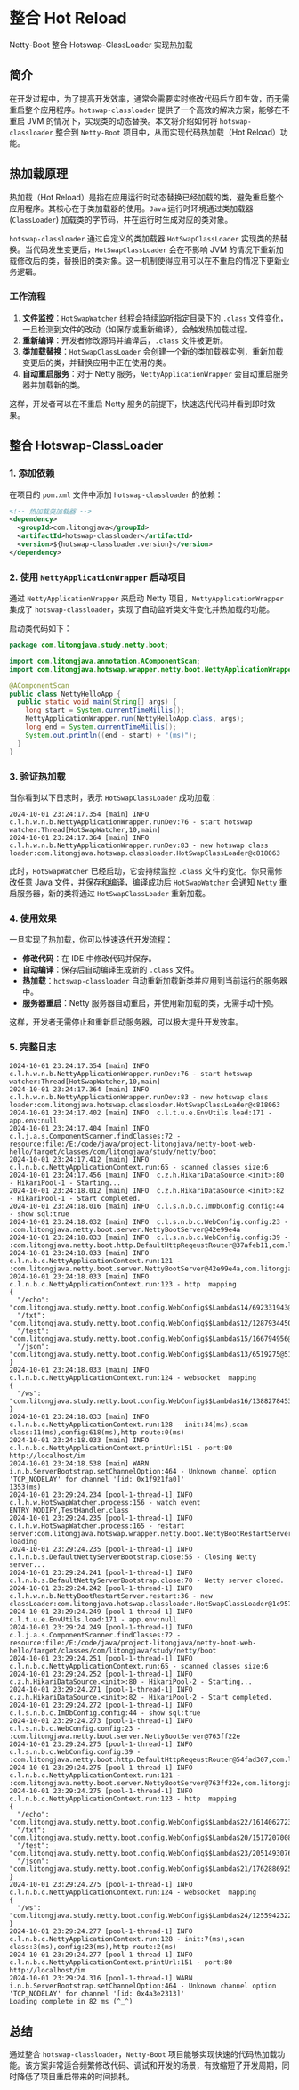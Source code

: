 # 整合 Hot Reload

Netty-Boot 整合 Hotswap-ClassLoader 实现热加载

## 简介

在开发过程中，为了提高开发效率，通常会需要实时修改代码后立即生效，而无需重启整个应用程序。`hotswap-classloader` 提供了一个高效的解决方案，能够在不重启 JVM 的情况下，实现类的动态替换。本文将介绍如何将 `hotswap-classloader` 整合到 `Netty-Boot` 项目中，从而实现代码热加载（Hot Reload）功能。

## 热加载原理

热加载（Hot Reload）是指在应用运行时动态替换已经加载的类，避免重启整个应用程序。其核心在于类加载器的使用。`Java` 运行时环境通过类加载器 (`ClassLoader`) 加载类的字节码，并在运行时生成对应的类对象。

`hotswap-classloader` 通过自定义的类加载器 `HotSwapClassLoader` 实现类的热替换。当代码发生变更后，`HotSwapClassLoader` 会在不影响 JVM 的情况下重新加载修改后的类，替换旧的类对象。这一机制使得应用可以在不重启的情况下更新业务逻辑。

### 工作流程

1. **文件监控**：`HotSwapWatcher` 线程会持续监听指定目录下的 `.class` 文件变化，一旦检测到文件的改动（如保存或重新编译），会触发热加载过程。
2. **重新编译**：开发者修改源码并编译后，`.class` 文件被更新。
3. **类加载替换**：`HotSwapClassLoader` 会创建一个新的类加载器实例，重新加载变更后的类，并替换应用中正在使用的类。
4. **自动重启服务**：对于 Netty 服务，`NettyApplicationWrapper` 会自动重启服务器并加载新的类。

这样，开发者可以在不重启 Netty 服务的前提下，快速迭代代码并看到即时效果。

## 整合 Hotswap-ClassLoader

### 1. 添加依赖

在项目的 `pom.xml` 文件中添加 `hotswap-classloader` 的依赖：

```xml
<!-- 热加载类加载器 -->
<dependency>
  <groupId>com.litongjava</groupId>
  <artifactId>hotswap-classloader</artifactId>
  <version>${hotswap-classloader.version}</version>
</dependency>
```

### 2. 使用 `NettyApplicationWrapper` 启动项目

通过 `NettyApplicationWrapper` 来启动 Netty 项目，`NettyApplicationWrapper` 集成了 `hotswap-classloader`，实现了自动监听类文件变化并热加载的功能。

启动类代码如下：

```java
package com.litongjava.study.netty.boot;

import com.litongjava.annotation.AComponentScan;
import com.litongjava.hotswap.wrapper.netty.boot.NettyApplicationWrapper;

@AComponentScan
public class NettyHelloApp {
  public static void main(String[] args) {
    long start = System.currentTimeMillis();
    NettyApplicationWrapper.run(NettyHelloApp.class, args);
    long end = System.currentTimeMillis();
    System.out.println((end - start) + "(ms)");
  }
}
```

### 3. 验证热加载

当你看到以下日志时，表示 `HotSwapClassLoader` 成功加载：

```log
2024-10-01 23:24:17.354 [main] INFO  c.l.h.w.n.b.NettyApplicationWrapper.runDev:76 - start hotswap watcher:Thread[HotSwapWatcher,10,main]
2024-10-01 23:24:17.364 [main] INFO  c.l.h.w.n.b.NettyApplicationWrapper.runDev:83 - new hotswap class loader:com.litongjava.hotswap.classloader.HotSwapClassLoader@c818063
```

此时，`HotSwapWatcher` 已经启动，它会持续监控 `.class` 文件的变化。你只需修改任意 Java 文件，并保存和编译，编译成功后 `HotSwapWatcher` 会通知 `Netty` 重启服务器，新的类将通过 `HotSwapClassLoader` 重新加载。

### 4. 使用效果

一旦实现了热加载，你可以快速迭代开发流程：

- **修改代码**：在 IDE 中修改代码并保存。
- **自动编译**：保存后自动编译生成新的 `.class` 文件。
- **热加载**：`hotswap-classloader` 自动重新加载新类并应用到当前运行的服务器中。
- **服务器重启**：Netty 服务器自动重启，并使用新加载的类，无需手动干预。

这样，开发者无需停止和重新启动服务器，可以极大提升开发效率。

### 5. 完整日志

```log
2024-10-01 23:24:17.354 [main] INFO  c.l.h.w.n.b.NettyApplicationWrapper.runDev:76 - start hotswap watcher:Thread[HotSwapWatcher,10,main]
2024-10-01 23:24:17.364 [main] INFO  c.l.h.w.n.b.NettyApplicationWrapper.runDev:83 - new hotswap class loader:com.litongjava.hotswap.classloader.HotSwapClassLoader@c818063
2024-10-01 23:24:17.402 [main] INFO  c.l.t.u.e.EnvUtils.load:171 - app.env:null
2024-10-01 23:24:17.404 [main] INFO  c.l.j.a.s.ComponentScanner.findClasses:72 - resource:file:/E:/code/java/project-litongjava/netty-boot-web-hello/target/classes/com/litongjava/study/netty/boot
2024-10-01 23:24:17.412 [main] INFO  c.l.n.b.c.NettyApplicationContext.run:65 - scanned classes size:6
2024-10-01 23:24:17.456 [main] INFO  c.z.h.HikariDataSource.<init>:80 - HikariPool-1 - Starting...
2024-10-01 23:24:18.012 [main] INFO  c.z.h.HikariDataSource.<init>:82 - HikariPool-1 - Start completed.
2024-10-01 23:24:18.016 [main] INFO  c.l.s.n.b.c.ImDbConfig.config:44 - show sql:true
2024-10-01 23:24:18.032 [main] INFO  c.l.s.n.b.c.WebConfig.config:23 - :com.litongjava.netty.boot.server.NettyBootServer@42e99e4a
2024-10-01 23:24:18.033 [main] INFO  c.l.s.n.b.c.WebConfig.config:39 - :com.litongjava.netty.boot.http.DefaultHttpReqeustRouter@37afeb11,com.litongjava.netty.boot.websocket.DefaultWebsocketRouter@515aebb0
2024-10-01 23:24:18.033 [main] INFO  c.l.n.b.c.NettyApplicationContext.run:121 - :com.litongjava.netty.boot.server.NettyBootServer@42e99e4a,com.litongjava.netty.boot.http.DefaultHttpReqeustRouter@37afeb11,com.litongjava.netty.boot.websocket.DefaultWebsocketRouter@515aebb0
2024-10-01 23:24:18.033 [main] INFO  c.l.n.b.c.NettyApplicationContext.run:123 - http  mapping
{
  "/echo": "com.litongjava.study.netty.boot.config.WebConfig$$Lambda$14/692331943@222545dc",
  "/txt": "com.litongjava.study.netty.boot.config.WebConfig$$Lambda$12/1287934450@5c5eefef",
  "/test": "com.litongjava.study.netty.boot.config.WebConfig$$Lambda$15/166794956@16293aa2",
  "/json": "com.litongjava.study.netty.boot.config.WebConfig$$Lambda$13/6519275@5158b42f"
}
2024-10-01 23:24:18.033 [main] INFO  c.l.n.b.c.NettyApplicationContext.run:124 - websocket  mapping
{
  "/ws": "com.litongjava.study.netty.boot.config.WebConfig$$Lambda$16/1388278453@595b007d"
}
2024-10-01 23:24:18.033 [main] INFO  c.l.n.b.c.NettyApplicationContext.run:128 - init:34(ms),scan class:11(ms),config:618(ms),http route:0(ms)
2024-10-01 23:24:18.033 [main] INFO  c.l.n.b.c.NettyApplicationContext.printUrl:151 - port:80
http://localhost/im
2024-10-01 23:24:18.538 [main] WARN  i.n.b.ServerBootstrap.setChannelOption:464 - Unknown channel option 'TCP_NODELAY' for channel '[id: 0x1f921fa0]'
1353(ms)
2024-10-01 23:29:24.234 [pool-1-thread-1] INFO  c.l.h.w.HotSwapWatcher.process:156 - watch event ENTRY_MODIFY,TestHandler.class
2024-10-01 23:29:24.235 [pool-1-thread-1] INFO  c.l.h.w.HotSwapWatcher.process:165 - restart server:com.litongjava.hotswap.wrapper.netty.boot.NettyBootRestartServer@465d89fc
loading
2024-10-01 23:29:24.235 [pool-1-thread-1] INFO  c.l.n.b.s.DefaultNettyServerBootstrap.close:55 - Closing Netty server...
2024-10-01 23:29:24.241 [pool-1-thread-1] INFO  c.l.n.b.s.DefaultNettyServerBootstrap.close:70 - Netty server closed.
2024-10-01 23:29:24.242 [pool-1-thread-1] INFO  c.l.h.w.n.b.NettyBootRestartServer.restart:36 - new classLoader:com.litongjava.hotswap.classloader.HotSwapClassLoader@1c957b32
2024-10-01 23:29:24.249 [pool-1-thread-1] INFO  c.l.t.u.e.EnvUtils.load:171 - app.env:null
2024-10-01 23:29:24.249 [pool-1-thread-1] INFO  c.l.j.a.s.ComponentScanner.findClasses:72 - resource:file:/E:/code/java/project-litongjava/netty-boot-web-hello/target/classes/com/litongjava/study/netty/boot
2024-10-01 23:29:24.251 [pool-1-thread-1] INFO  c.l.n.b.c.NettyApplicationContext.run:65 - scanned classes size:6
2024-10-01 23:29:24.252 [pool-1-thread-1] INFO  c.z.h.HikariDataSource.<init>:80 - HikariPool-2 - Starting...
2024-10-01 23:29:24.271 [pool-1-thread-1] INFO  c.z.h.HikariDataSource.<init>:82 - HikariPool-2 - Start completed.
2024-10-01 23:29:24.272 [pool-1-thread-1] INFO  c.l.s.n.b.c.ImDbConfig.config:44 - show sql:true
2024-10-01 23:29:24.273 [pool-1-thread-1] INFO  c.l.s.n.b.c.WebConfig.config:23 - :com.litongjava.netty.boot.server.NettyBootServer@763ff22e
2024-10-01 23:29:24.275 [pool-1-thread-1] INFO  c.l.s.n.b.c.WebConfig.config:39 - :com.litongjava.netty.boot.http.DefaultHttpReqeustRouter@54fad307,com.litongjava.netty.boot.websocket.DefaultWebsocketRouter@149b04a0
2024-10-01 23:29:24.275 [pool-1-thread-1] INFO  c.l.n.b.c.NettyApplicationContext.run:121 - :com.litongjava.netty.boot.server.NettyBootServer@763ff22e,com.litongjava.netty.boot.http.DefaultHttpReqeustRouter@54fad307,com.litongjava.netty.boot.websocket.DefaultWebsocketRouter@149b04a0
2024-10-01 23:29:24.275 [pool-1-thread-1] INFO  c.l.n.b.c.NettyApplicationContext.run:123 - http  mapping
{
  "/echo": "com.litongjava.study.netty.boot.config.WebConfig$$Lambda$22/1614062723@577a413a",
  "/txt": "com.litongjava.study.netty.boot.config.WebConfig$$Lambda$20/1517207008@7cc86adf",
  "/test": "com.litongjava.study.netty.boot.config.WebConfig$$Lambda$23/2051493076@7ea8ecaa",
  "/json": "com.litongjava.study.netty.boot.config.WebConfig$$Lambda$21/1762886925@325a59db"
}
2024-10-01 23:29:24.275 [pool-1-thread-1] INFO  c.l.n.b.c.NettyApplicationContext.run:124 - websocket  mapping
{
  "/ws": "com.litongjava.study.netty.boot.config.WebConfig$$Lambda$24/1255942322@37acbd3b"
}
2024-10-01 23:29:24.277 [pool-1-thread-1] INFO  c.l.n.b.c.NettyApplicationContext.run:128 - init:7(ms),scan class:3(ms),config:23(ms),http route:2(ms)
2024-10-01 23:29:24.277 [pool-1-thread-1] INFO  c.l.n.b.c.NettyApplicationContext.printUrl:151 - port:80
http://localhost/im
2024-10-01 23:29:24.316 [pool-1-thread-1] WARN  i.n.b.ServerBootstrap.setChannelOption:464 - Unknown channel option 'TCP_NODELAY' for channel '[id: 0x4a3e2313]'
Loading complete in 82 ms (^_^)
```

## 总结

通过整合 `hotswap-classloader`，`Netty-Boot` 项目能够实现快速的代码热加载功能。该方案非常适合频繁修改代码、调试和开发的场景，有效缩短了开发周期，同时降低了项目重启带来的时间损耗。
